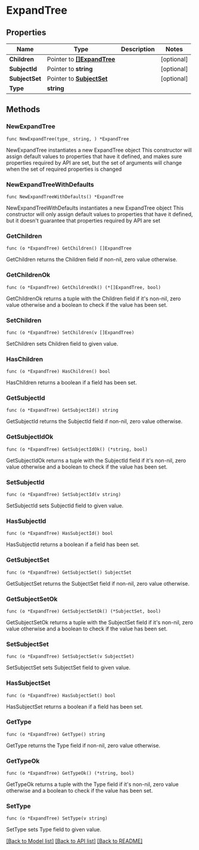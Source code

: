 # ExpandTree

## Properties

Name | Type | Description | Notes
------------ | ------------- | ------------- | -------------
**Children** | Pointer to [**[]ExpandTree**](ExpandTree.md) |  | [optional] 
**SubjectId** | Pointer to **string** |  | [optional] 
**SubjectSet** | Pointer to [**SubjectSet**](SubjectSet.md) |  | [optional] 
**Type** | **string** |  | 

## Methods

### NewExpandTree

`func NewExpandTree(type_ string, ) *ExpandTree`

NewExpandTree instantiates a new ExpandTree object
This constructor will assign default values to properties that have it defined,
and makes sure properties required by API are set, but the set of arguments
will change when the set of required properties is changed

### NewExpandTreeWithDefaults

`func NewExpandTreeWithDefaults() *ExpandTree`

NewExpandTreeWithDefaults instantiates a new ExpandTree object
This constructor will only assign default values to properties that have it defined,
but it doesn't guarantee that properties required by API are set

### GetChildren

`func (o *ExpandTree) GetChildren() []ExpandTree`

GetChildren returns the Children field if non-nil, zero value otherwise.

### GetChildrenOk

`func (o *ExpandTree) GetChildrenOk() (*[]ExpandTree, bool)`

GetChildrenOk returns a tuple with the Children field if it's non-nil, zero value otherwise
and a boolean to check if the value has been set.

### SetChildren

`func (o *ExpandTree) SetChildren(v []ExpandTree)`

SetChildren sets Children field to given value.

### HasChildren

`func (o *ExpandTree) HasChildren() bool`

HasChildren returns a boolean if a field has been set.

### GetSubjectId

`func (o *ExpandTree) GetSubjectId() string`

GetSubjectId returns the SubjectId field if non-nil, zero value otherwise.

### GetSubjectIdOk

`func (o *ExpandTree) GetSubjectIdOk() (*string, bool)`

GetSubjectIdOk returns a tuple with the SubjectId field if it's non-nil, zero value otherwise
and a boolean to check if the value has been set.

### SetSubjectId

`func (o *ExpandTree) SetSubjectId(v string)`

SetSubjectId sets SubjectId field to given value.

### HasSubjectId

`func (o *ExpandTree) HasSubjectId() bool`

HasSubjectId returns a boolean if a field has been set.

### GetSubjectSet

`func (o *ExpandTree) GetSubjectSet() SubjectSet`

GetSubjectSet returns the SubjectSet field if non-nil, zero value otherwise.

### GetSubjectSetOk

`func (o *ExpandTree) GetSubjectSetOk() (*SubjectSet, bool)`

GetSubjectSetOk returns a tuple with the SubjectSet field if it's non-nil, zero value otherwise
and a boolean to check if the value has been set.

### SetSubjectSet

`func (o *ExpandTree) SetSubjectSet(v SubjectSet)`

SetSubjectSet sets SubjectSet field to given value.

### HasSubjectSet

`func (o *ExpandTree) HasSubjectSet() bool`

HasSubjectSet returns a boolean if a field has been set.

### GetType

`func (o *ExpandTree) GetType() string`

GetType returns the Type field if non-nil, zero value otherwise.

### GetTypeOk

`func (o *ExpandTree) GetTypeOk() (*string, bool)`

GetTypeOk returns a tuple with the Type field if it's non-nil, zero value otherwise
and a boolean to check if the value has been set.

### SetType

`func (o *ExpandTree) SetType(v string)`

SetType sets Type field to given value.



[[Back to Model list]](../README.md#documentation-for-models) [[Back to API list]](../README.md#documentation-for-api-endpoints) [[Back to README]](../README.md)


